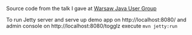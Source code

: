 Source code from the talk I gave at [Warsaw Java User Group](http://warszawa.jug.pl/#/meeting/119)

To run Jetty server and serve up demo app on http://localhost:8080/ and admin console on http://localhost:8080/togglz execute `mvn jetty:run`
